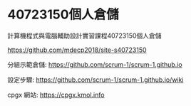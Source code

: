 # 40723150個人倉儲
計算機程式與電腦輔助設計實習課程40723150個人倉儲

https://github.com/mdecp2018/site-s40723150

分組示範倉儲: https://github.com/scrum-1/scrum-1.github.io

設定步驟: https://github.com/scrum-1/scrum-1.github.io/wiki

cpgx 網站: https://cpgx.kmol.info
